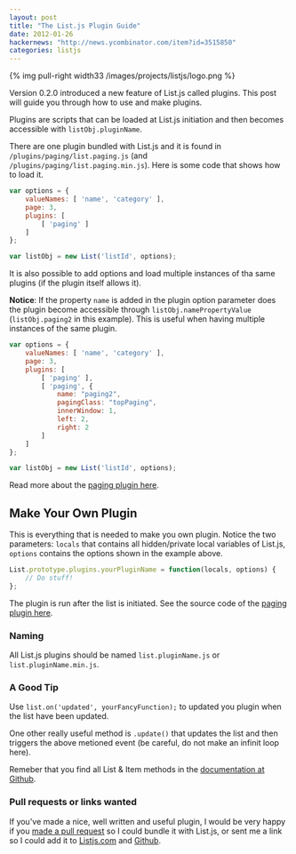 ```yaml
---
layout: post
title: "The List.js Plugin Guide"
date: 2012-01-26
hackernews: "http://news.ycombinator.com/item?id=3515850"
categories: listjs
---
```


{% img pull-right width33 /images/projects/listjs/logo.png %}


Version 0.2.0 introduced a new feature of List.js called plugins. This post will guide you through how to use and make plugins.

Plugins are scripts that can be loaded at List.js initiation and then becomes accessible with `listObj.pluginName`. 

There are one plugin bundled with List.js and it is found in `/plugins/paging/list.paging.js` (and `/plugins/paging/list.paging.min.js`). Here is some code that shows how to load it.

``` javascript
var options = {
	valueNames: [ 'name', 'category' ],
	page: 3,
	plugins: [
		[ 'paging' ]
	]
};

var listObj = new List('listId', options);
```

It is also possible to add options and load multiple instances of tha same plugins (if the plugin itself allows it). 

**Notice**: If the property `name` is added in the plugin option parameter does the plugin become accessible through `listObj.namePropertyValue` (`listObj.paging2` in this example). This is useful when having multiple instances of the same plugin.

``` javascript
var options = {
	valueNames: [ 'name', 'category' ],
	page: 3,
	plugins: [
		[ 'paging' ],
		[ 'paging', {
			name: "paging2",
			pagingClass: "topPaging",
			innerWindow: 1,
			left: 2,
			right: 2
		]
	]
};

var listObj = new List('listId', options);
```

Read more about the [paging plugin here](http://jonnystromberg.com/listjs-paging-plugin/).


## Make Your Own Plugin

This is everything that is needed to make you own plugin. Notice  the two parameters: `locals` that contains
all hidden/private local variables of List.js, `options` contains the options shown in the example above.

``` javascript list.yourPluginName.js
List.prototype.plugins.yourPluginName = function(locals, options) {
	// Do stuff!
};
```

The plugin is run after the list is initiated. See the source code of the [paging plugin here](http://jonnystromberg.com/listjs-paging-plugin/).

### Naming
All List.js plugins should be named `list.pluginName.js` or `list.pluginName.min.js`.

### A Good Tip
Use `list.on('updated', yourFancyFunction);` to updated you plugin when the list have been updated.

One other really useful method is `.update()` that updates the list and then triggers the above metioned event (be careful, do not make an infinit loop here).

Remeber that you find all List & Item methods in the [documentation at Github](https://github.com/javve/list/blob/master/README.md).

### Pull requests or links wanted
If you've made a nice, well written and useful plugin, I would be very happy if you [made a pull request](http://github.com/javve/list) so I could bundle it with List.js, or sent me a link so I could add it to [Listjs.com](http://listjs.com) and [Github](http://github.com/javve/list).

